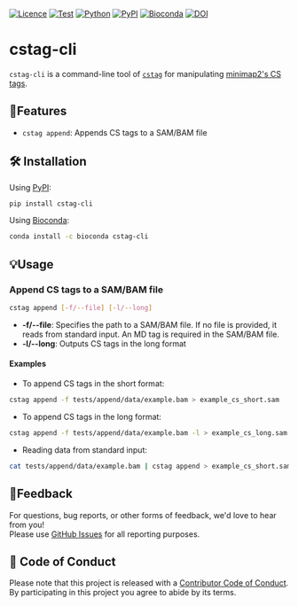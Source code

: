 [![Licence](https://img.shields.io/badge/License-MIT-9cf.svg)](https://choosealicense.com/licenses/mit/)
[![Test](https://img.shields.io/github/actions/workflow/status/akikuno/cstag-cli/pytest.yml?branch=main&label=Test&color=brightgreen)](https://github.com/akikuno/cstag/actions)
[![Python](https://img.shields.io/pypi/pyversions/cstag-cli.svg?label=Python&color=blue)](https://pypi.org/project/cstag-cli/)
[![PyPI](https://img.shields.io/pypi/v/cstag-cli.svg?label=PyPI&color=orange)](https://pypi.org/project/cstag-cli/)
[![Bioconda](https://img.shields.io/conda/v/bioconda/cstag-cli?label=Bioconda&color=orange)](https://anaconda.org/bioconda/cstag-cli)
[![DOI](https://zenodo.org/badge/683243028.svg)](https://zenodo.org/badge/latestdoi/683243028)


# cstag-cli

`cstag-cli` is a command-line tool of [`cstag`](https://github.com/akikuno/cstag) for manipulating [minimap2's CS tags](https://github.com/lh3/minimap2#the-cs-optional-tag).

## 🌟Features

- `cstag append`: Appends CS tags to a SAM/BAM file

## 🛠 Installation

Using [PyPI](https://pypi.org/project/cstag-cli/):

```bash
pip install cstag-cli
```

Using [Bioconda](https://anaconda.org/bioconda/cstag-cli):

```bash
conda install -c bioconda cstag-cli
```

## 💡Usage

### Append CS tags to a SAM/BAM file

```bash
cstag append [-f/--file] [-l/--long]
```

- **-f/--file**: Specifies the path to a SAM/BAM file. If no file is provided, it reads from standard input. An MD tag is required in the SAM/BAM file.
- **-l/--long**: Outputs CS tags in the long format

#### Examples

- To append CS tags in the short format:
```bash
cstag append -f tests/append/data/example.bam > example_cs_short.sam
```

- To append CS tags in the long format:
```bash
cstag append -f tests/append/data/example.bam -l > example_cs_long.sam
```
- Reading data from standard input:
```bash
cat tests/append/data/example.bam | cstag append > example_cs_short.sam
```

## 📣Feedback

For questions, bug reports, or other forms of feedback, we'd love to hear from you!  
Please use [GitHub Issues](https://github.com/akikuno/cstag-cli/issues) for all reporting purposes.  

## 🤝 Code of Conduct

Please note that this project is released with a [Contributor Code of Conduct](https://github.com/akikuno/cstag-cli/blob/main/CODE_OF_CONDUCT.md).  
By participating in this project you agree to abide by its terms.  
